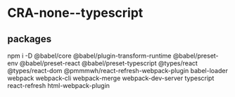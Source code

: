 # CRA-none--typescript

## packages
npm i -D 
@babel/core @babel/plugin-transform-runtime @babel/preset-env @babel/preset-react @babel/preset-typescript @types/react @types/react-dom @pmmmwh/react-refresh-webpack-plugin babel-loader 
webpack webpack-cli webpack-merge webpack-dev-server typescript react-refresh html-webpack-plugin
